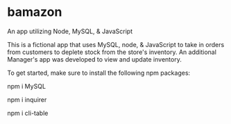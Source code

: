# bamazon
An app utilizing Node, MySQL, &amp; JavaScript

This is a fictional app that uses MySQL, node, & JavaScript to take in orders from customers to deplete stock from the store's inventory. An additional Manager's app was developed to view and update inventory.

To get started, make sure to install the following npm packages:

npm i MySQL

npm i inquirer

npm i cli-table
